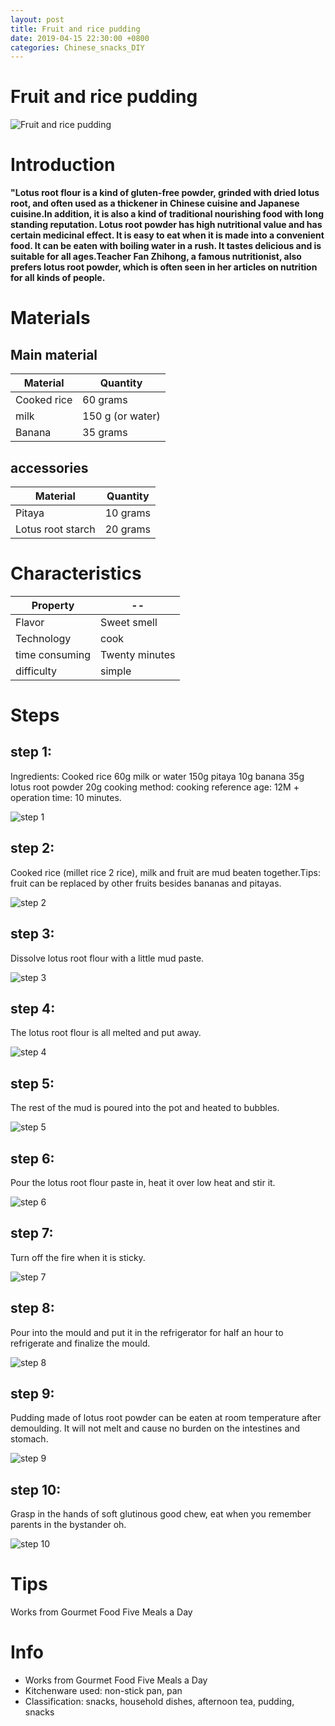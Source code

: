 ```yaml
---
layout: post
title: Fruit and rice pudding
date: 2019-04-15 22:30:00 +0800
categories: Chinese_snacks_DIY
---
```


# Fruit and rice pudding

![Fruit and rice pudding]({{site.baseurl}}/img/415030/415030.jpg)

# Introduction

**"Lotus root flour is a kind of gluten-free powder, grinded with dried lotus root, and often used as a thickener in Chinese cuisine and Japanese cuisine.In addition, it is also a kind of traditional nourishing food with long standing reputation. Lotus root powder has high nutritional value and has certain medicinal effect. It is easy to eat when it is made into a convenient food. It can be eaten with boiling water in a rush. It tastes delicious and is suitable for all ages.Teacher Fan Zhihong, a famous nutritionist, also prefers lotus root powder, which is often seen in her articles on nutrition for all kinds of people.**

# Materials


## Main material

Material|Quantity
--|--
Cooked rice|60 grams
milk|150 g (or water)
Banana|35 grams

## accessories

Material|Quantity
--|--
Pitaya|10 grams
Lotus root starch|20 grams

# Characteristics

Property|--
--|--
Flavor|Sweet smell
Technology|cook
time consuming|Twenty minutes
difficulty|simple

# Steps

## step 1:

Ingredients: Cooked rice 60g milk or water 150g pitaya 10g banana 35g lotus root powder 20g cooking method: cooking reference age: 12M + operation time: 10 minutes.

![step 1]({{site.baseurl}}/img/415030/1.jpg)

## step 2:

Cooked rice (millet rice 2 rice), milk and fruit are mud beaten together.Tips: fruit can be replaced by other fruits besides bananas and pitayas.

![step 2]({{site.baseurl}}/img/415030/2.jpg)

## step 3:

Dissolve lotus root flour with a little mud paste.

![step 3]({{site.baseurl}}/img/415030/3.jpg)

## step 4:

The lotus root flour is all melted and put away.

![step 4]({{site.baseurl}}/img/415030/4.jpg)

## step 5:

The rest of the mud is poured into the pot and heated to bubbles.

![step 5]({{site.baseurl}}/img/415030/5.jpg)

## step 6:

Pour the lotus root flour paste in, heat it over low heat and stir it.

![step 6]({{site.baseurl}}/img/415030/6.jpg)

## step 7:

Turn off the fire when it is sticky.

![step 7]({{site.baseurl}}/img/415030/7.jpg)

## step 8:

Pour into the mould and put it in the refrigerator for half an hour to refrigerate and finalize the mould.

![step 8]({{site.baseurl}}/img/415030/8.jpg)

## step 9:

Pudding made of lotus root powder can be eaten at room temperature after demoulding. It will not melt and cause no burden on the intestines and stomach.

![step 9]({{site.baseurl}}/img/415030/9.jpg)

## step 10:

Grasp in the hands of soft glutinous good chew, eat when you remember parents in the bystander oh.

![step 10]({{site.baseurl}}/img/415030/10.jpg)

# Tips

Works from Gourmet Food Five Meals a Day

# Info

- Works from Gourmet Food Five Meals a Day
- Kitchenware used: non-stick pan, pan
- Classification: snacks, household dishes, afternoon tea, pudding, snacks